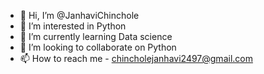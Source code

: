 - 👋 Hi, I’m @JanhaviChinchole
- 👀 I’m interested in Python
- 🌱 I’m currently learning Data science
- 💞️ I’m looking to collaborate on Python
- 📫 How to reach me - chincholejanhavi2497@gmail.com

<!---
JanhaviChinchole/JanhaviChinchole is a ✨ special ✨ repository because its `README.md` (this file) appears on your GitHub profile.
You can click the Preview link to take a look at your changes.
--->
